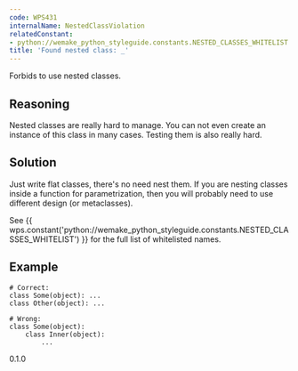 ```yaml
---
code: WPS431
internalName: NestedClassViolation
relatedConstant:
- python://wemake_python_styleguide.constants.NESTED_CLASSES_WHITELIST
title: 'Found nested class: _'
---
```


Forbids to use nested classes.

## Reasoning
Nested classes are really hard to manage. You can not even create an
instance of this class in many cases. Testing them is also really
hard.

## Solution
Just write flat classes, there's no need nest them. If you are
nesting classes inside a function for parametrization, then you will
probably need to use different design (or metaclasses).

See {{ wps.constant('python://wemake_python_styleguide.constants.NESTED_CLASSES_WHITELIST') }}
for the full list of whitelisted names.

## Example

    # Correct:
    class Some(object): ...
    class Other(object): ...
    
    # Wrong:
    class Some(object):
        class Inner(object):
            ...

<div class="versionadded">

0.1.0

</div>